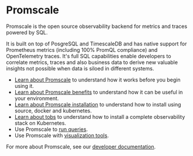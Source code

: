 # Promscale
Promscale is the open source observability backend for metrics and traces
powered by SQL.

It is built on top of PosgreSQL and TimescaleDB and has native support for
Prometheus metrics (including 100% PromQL compliance) and OpenTelemetry traces.
It's full SQL capabilities enable developers to correlate metrics, traces and
also business data to derive new valuable insights not possible when data is
siloed in different systems.

*   [Learn about Promscale][about-promscale] to understand how it works before
    you begin using it.
*   [Learn about Promscale benefits][promscale-benefits] to understand how it
    can be useful in your environment.
*   [Learn about Promscale installation][install-promscale] to understand how
    to install using source, docker and kubernetes.
*   [Learn about tobs][about-tobs] to understand how to install a complete
    observability stack on Kubernetes.
*   Use Promscale to [run queries][promscale-run-queries].
*   Use Promscale with [visualization tools][promscale-visualization].

For more about Promscale, see our [developer documentation][promscale-gh-docs].


[about-promscale]: promscale/:currentVersion:/about-promscale
[install-promscale]: promscale/:currentVersion:/installation
[promscale-benefits]: promscale/:currentVersion:/promscale-benefits/
[promscale-run-queries]: promscale/:currentVersion:/promscale-run-queries/
[promscale-visualization]: promscale/:currentVersion:/promscale-visualization/
[promscale-gh-docs]: https://github.com/timescale/promscale/
[about-tobs]: promscale/:currentVersion:/tobs/
